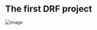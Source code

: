 # The first DRF project
![image](https://github.com/tim2004timi/drf-first-project/assets/119188676/491b8c84-ddbd-4779-903f-08aca91bb7c6)
